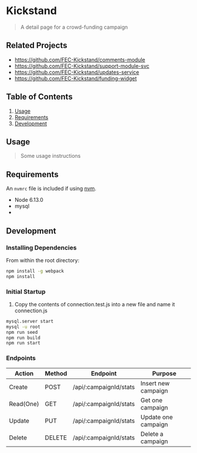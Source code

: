 # Kickstand

> A detail page for a crowd-funding campaign

## Related Projects

  - https://github.com/FEC-Kickstand/comments-module
  - https://github.com/FEC-Kickstand/support-module-svc
  - https://github.com/FEC-Kickstand/updates-service
  - https://github.com/FEC-Kickstand/funding-widget

## Table of Contents

1. [Usage](#Usage)
1. [Requirements](#requirements)
1. [Development](#development)

## Usage

> Some usage instructions

## Requirements

An `nvmrc` file is included if using [nvm](https://github.com/creationix/nvm).

- Node 6.13.0
- mysql 
- 

## Development

### Installing Dependencies

From within the root directory:

```sh
npm install -g webpack
npm install
```

### Initial Startup

1. Copy the contents of connection.test.js into a new file and name it connection.js
 

```sh
mysql.server start
mysql -u root 
npm run seed
npm run build
npm run start
```

### Endpoints

| Action    | Method | Endpoint                                              | Purpose             |
|-----------|--------|-------------------------------------------------------|---------------------|
| Create    | POST   | /api/:campaignId/stats                                | Insert new campaign |
| Read(One) | GET    | /api/:campaignId/stats                                | Get one campaign    |
| Update    | PUT    | /api/:campaignId/stats                                | Update one campaign |
| Delete    | DELETE | /api/:campaignId/stats                                | Delete a campaign   |


